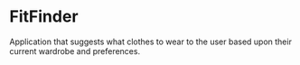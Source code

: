 # FitFinder
Application that suggests what clothes to wear to the user based upon their current wardrobe and preferences. 

